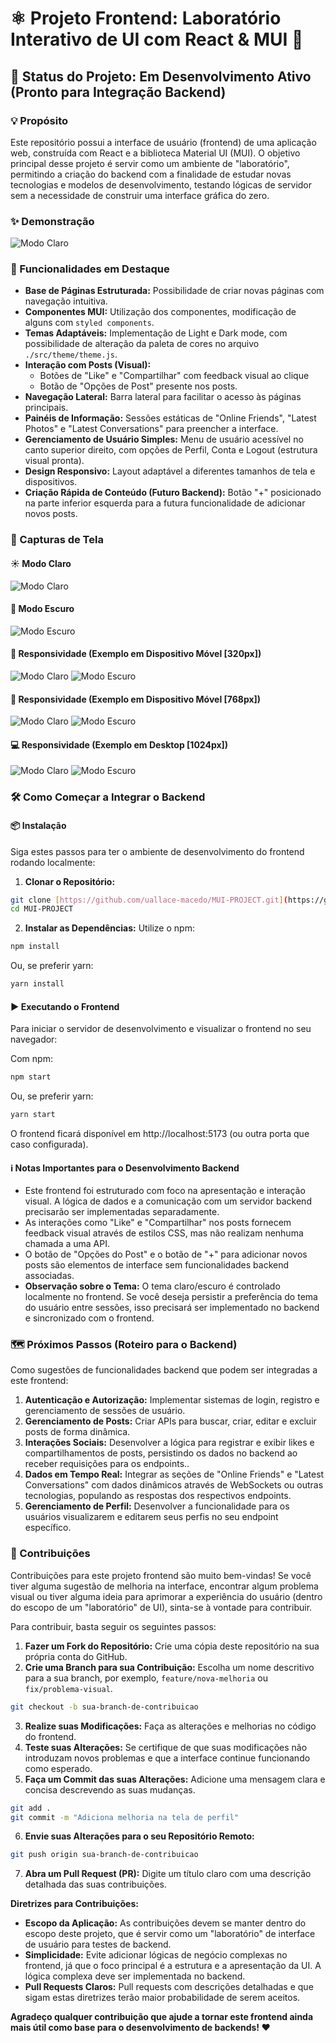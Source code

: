 # ⚛️ Projeto Frontend: Laboratório Interativo de UI com React & MUI 🎨

## 🧪 Status do Projeto: Em Desenvolvimento Ativo (Pronto para Integração Backend)

### 💡 Propósito

Este repositório possui a interface de usuário (frontend) de uma aplicação web, construída com React e a biblioteca Material UI (MUI). O objetivo principal desse projeto é servir como um ambiente de "laboratório", permitindo a criação do backend com a finalidade de estudar novas tecnologias e modelos de desenvolvimento, testando lógicas de servidor sem a necessidade de construir uma interface gráfica do zero.

### ✨ Demonstração

![Modo Claro](screenshots-gifs/light-to-darkmode.gif)

### 🚀 Funcionalidades em Destaque

* **Base de Páginas Estruturada:** Possibilidade de criar novas páginas com navegação intuitiva.
* **Componentes MUI:** Utilização dos componentes, modificação de alguns com `styled components`.
* **Temas Adaptáveis:** Implementação de Light e Dark mode, com possibilidade de alteração da paleta de cores no arquivo `./src/theme/theme.js`.
* **Interação com Posts (Visual):**
	* Botões de "Like" e "Compartilhar" com feedback visual ao clique
	* Botão de "Opções de Post" presente nos posts.
* **Navegação Lateral:** Barra lateral para facilitar o acesso às páginas principais.
* **Painéis de Informação:** Sessões estáticas de "Online Friends", "Latest Photos" e "Latest Conversations" para preencher a interface.
* **Gerenciamento de Usuário Simples:** Menu de usuário acessível no canto superior direito, com opções de Perfil, Conta e Logout (estrutura visual pronta).
* **Design Responsivo:** Layout adaptável a diferentes tamanhos de tela e dispositivos.
* **Criação Rápida de Conteúdo (Futuro Backend):** Botão "+" posicionado na parte inferior esquerda para a futura funcionalidade de adicionar novos posts.

### 📸 Capturas de Tela

#### ☀️ Modo Claro
![Modo Claro](screenshots-gifs/home-lightmode.png)

#### 🌙 Modo Escuro
![Modo Escuro](screenshots-gifs/home-darkmode.png)

#### 📱 Responsividade (Exemplo em Dispositivo Móvel [320px])
![Modo Claro](screenshots-gifs/responsible-320px-light.png)
![Modo Escuro](screenshots-gifs/responsible-320px-dark.png)

#### 📱 Responsividade (Exemplo em Dispositivo Móvel [768px])
![Modo Claro](screenshots-gifs/responsible-768px-light.png)
![Modo Escuro](screenshots-gifs/responsible-768px-dark.png)

#### 💻 Responsividade (Exemplo em Desktop [1024px])
![Modo Claro](screenshots-gifs/responsible-1024px-light.png)
![Modo Escuro](screenshots-gifs/responsible-1024px-dark.png)

### 🛠️ Como Começar a Integrar o Backend

#### 📦 Instalação

Siga estes passos para ter o ambiente de desenvolvimento do frontend rodando localmente:

1. **Clonar o Repositório:**
  ```bash
  git clone [https://github.com/uallace-macedo/MUI-PROJECT.git](https://github.com/uallace-macedo/MUI-PROJECT.git)
  cd MUI-PROJECT
  ```
2. **Instalar as Dependências:**
  Utilize o npm:
  ```bash
  npm install
  ```
  Ou, se preferir yarn:
  ```bash
  yarn install
  ```

#### ▶️ Executando o Frontend

Para iniciar o servidor de desenvolvimento e visualizar o frontend no seu navegador:

Com npm:
```bash
npm start
```
Ou, se preferir yarn:
```bash
yarn start
```

O frontend ficará disponível em http://localhost:5173 (ou outra porta que caso configurada).

#### ℹ️ Notas Importantes para o Desenvolvimento Backend

* Este frontend foi estruturado com foco na apresentação e interação visual. A lógica de dados e a comunicação com um servidor backend precisarão ser implementadas separadamente.
* As interações como "Like" e "Compartilhar" nos posts fornecem feedback visual através de estilos CSS, mas não realizam nenhuma chamada a uma API.
* O botão de "Opções do Post" e o botão de "+" para adicionar novos posts são elementos de interface sem funcionalidades backend associadas.
* **Observação sobre o Tema:** O tema claro/escuro é controlado localmente no frontend. Se você deseja persistir a preferência do tema do usuário entre sessões, isso precisará ser implementado no backend e sincronizado com o frontend.

### 🗺️ Próximos Passos (Roteiro para o Backend)

Como sugestões de funcionalidades backend que podem ser integradas a este frontend:

1.  **Autenticação e Autorização:** Implementar sistemas de login, registro e gerenciamento de sessões de usuário.
2.  **Gerenciamento de Posts:** Criar APIs para buscar, criar, editar e excluir posts de forma dinâmica.
3.  **Interações Sociais:** Desenvolver a lógica para registrar e exibir likes e compartilhamentos de posts, persistindo os dados no backend ao receber requisições para os endpoints..
4.  **Dados em Tempo Real:** Integrar as seções de "Online Friends" e "Latest Conversations" com dados dinâmicos através de WebSockets ou outras tecnologias, populando as respostas dos respectivos endpoints.
5.  **Gerenciamento de Perfil:** Desenvolver a funcionalidade para os usuários visualizarem e editarem seus perfis no seu endpoint específico.

### 🤝 Contribuições

Contribuições para este projeto frontend são muito bem-vindas! Se você tiver alguma sugestão de melhoria na interface, encontrar algum problema visual ou tiver alguma ideia para aprimorar a experiência do usuário (dentro do escopo de um "laboratório" de UI), sinta-se à vontade para contribuir.

Para contribuir, basta seguir os seguintes passos:

1.  **Fazer um Fork do Repositório:** Crie uma cópia deste repositório na sua própria conta do GitHub.
2.  **Crie uma Branch para sua Contribuição:** Escolha um nome descritivo para a sua branch, por exemplo, `feature/nova-melhoria` ou `fix/problema-visual`.
  ```bash
  git checkout -b sua-branch-de-contribuicao
  ```
3.  **Realize suas Modificações:** Faça as alterações e melhorias no código do frontend.
4.  **Teste suas Alterações:** Se certifique de que suas modificações não introduzam novos problemas e que a interface continue funcionando como esperado.
5.  **Faça um Commit das suas Alterações:** Adicione uma mensagem clara e concisa descrevendo as suas mudanças.
  ```bash
  git add .
  git commit -m "Adiciona melhoria na tela de perfil"
  ```
6.  **Envie suas Alterações para o seu Repositório Remoto:**
  ```bash
  git push origin sua-branch-de-contribuicao
  ```
7.  **Abra um Pull Request (PR):** Digite um título claro com uma descrição detalhada das suas contribuições.

**Diretrizes para Contribuições:**

* **Escopo da Aplicação:** As contribuições devem se manter dentro do escopo deste projeto, que é servir como um "laboratório" de interface de usuário para testes de backend.
* **Simplicidade:** Evite adicionar lógicas de negócio complexas no frontend, já que o foco principal é a estrutura e a apresentação da UI. A lógica complexa deve ser implementada no backend.
* **Pull Requests Claros:** Pull requests com descrições detalhadas e que sigam estas diretrizes terão maior probabilidade de serem aceitos.

**Agradeço qualquer contribuição que ajude a tornar este frontend ainda mais útil como base para o desenvolvimento de backends! ❤️**
